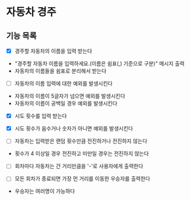 

# 자동차 경주
## 기능 목록

- [x] 경주할 자동차의 이름을 입력 받는다 
- "경주할 자동차 이름을 입력하세요.(이름은 쉼표(,) 기준으로 구분)" 메시지 출력
- 자동차의 이름들을 쉼표로 분리해서 받는다

- [ ] 자동차의 이름 입력에 대한 예외를 발생시킨다
- 자동차의 이름이 5글자가 넘으면 예외를 발생시킨다
- 자동차의 이름이 공백일 경우 예외를 발생시킨다


- [x] 시도 횟수를 입력 받는다
- [x] 시도 횟수가 음수거나 숫자가 아니면 예외를 발생시킨다


- [ ] 자동차는 입력받은 랜덤 횟수만큼 전진하거나 전진하지 않는다
- 횟수가 4 이상일 경우 전진하고 미만일 경우는 전진하지 않는다


- [ ] 회차마다 자동차는 간 거리만큼을 '-'로 사용자에게 출력한다


- [ ] 모든 회차가 종료되면 가장 먼 거리를 이동한 우승자를 출력한다
- 우승자는 여러명이 가능하다
